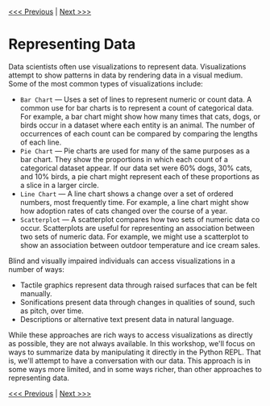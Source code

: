 [<<< Previous](data_types.md ) | [Next >>>](categorical.md)

# Representing Data

Data scientists often use visualizations to represent data. Visualizations attempt to show patterns in data by rendering data in a visual medium. Some of the most common types of visualizations include:

- `Bar Chart` — Uses a set of lines to represent numeric or count data. A common use for bar charts is to represent a count of categorical data. For example, a bar chart might show how many times that cats, dogs, or birds occur in a dataset where each entity is an animal. The number of occurrences of each count can be compared by comparing the lengths of each line.
- `Pie Chart` — Pie charts are used for many of the same purposes as a bar chart. They show the proportions in which each count of a categorical dataset appear. If our data set were 60% dogs, 30% cats, and 10% birds, a pie chart might represent each of these proportions as a slice in a larger circle.
- `Line Chart` — A line chart shows a change over a set of ordered numbers, most frequently time. For example, a line chart might show how adoption rates of cats changed over the course of a year. 
- `Scatterplot` — A scatterplot compares how two sets of numeric data co occur. Scatterplots are useful for representing an association between two sets of numeric data. For example, we might use a scatterplot to show an association between outdoor temperature and ice cream sales.

Blind and visually impaired individuals can access visualizations in a number of ways:

- Tactile graphics represent data through raised surfaces that can be felt manually.
- Sonifications present data through changes in qualities of sound, such as pitch, over time.
- Descriptions or alternative text present data in natural language.

While these approaches are rich ways to access visualizations as directly as possible, they are not always available. In this workshop, we'll focus on ways to summarize data by manipulating it directly in the Python REPL. That is, we'll attempt to have a conversation with our data. This approach is in some ways more limited, and in some ways richer, than other approaches to representing data.

[<<< Previous](data_types.md) | [Next >>>](categorical.md)
